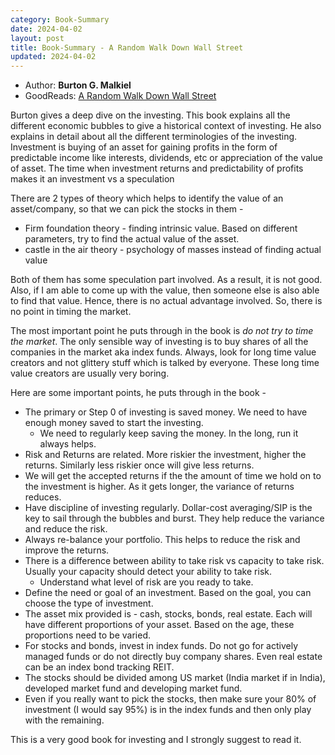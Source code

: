```yaml
---
category: Book-Summary
date: 2024-04-02
layout: post
title: Book-Summary - A Random Walk Down Wall Street
updated: 2024-04-02
---
```


- Author: **Burton G. Malkiel**
- GoodReads: [A Random Walk Down Wall Street](https://www.goodreads.com/book/show/40242274-a-random-walk-down-wall-street)

Burton gives a deep dive on the investing. This book explains all the different economic bubbles to give a historical context of investing. He also explains in detail about all the different terminologies of the investing. Investment is buying of an asset for gaining profits in the form of predictable income like interests, dividends, etc or appreciation of the value of asset. The time when investment returns and predictability of profits makes it an investment vs a speculation  

There are 2 types of theory which helps to identify the value  of an asset/company, so that we can pick the stocks in them - 
- Firm foundation theory - finding intrinsic value. Based on different parameters, try to find the actual value of the asset.
- castle in the air theory - psychology of masses instead of finding actual value  

Both of them has some speculation part involved. As a result, it is not good. Also, if I am able to come up with the value, then someone else is also able to find that value. Hence, there is no actual advantage involved. So, there is no point in timing the market.

The most important point he puts through in the book is *do not try to time the market*. The only sensible way of investing is to buy shares of all the companies in the market aka index funds. Always, look for long time value creators and not glittery stuff which is talked by everyone. These long time value creators are usually very boring.

Here are some important points, he puts through in the book - 

- The primary or Step 0 of investing is saved money. We need to have enough money saved to start the investing. 
	- We need to regularly keep saving the money. In the long, run it always helps.
- Risk and Returns are related. More riskier the investment, higher the returns. Similarly less riskier once will give less returns.
- We will get the accepted returns if the the amount of time we hold on to the investment is higher. As it gets longer, the variance of returns reduces.
- Have discipline of investing regularly. Dollar-cost averaging/SIP is the key to sail through the bubbles and burst. They help reduce the variance and reduce the risk.
- Always re-balance your portfolio. This helps to reduce the risk and improve the returns. 
- There is a difference between ability to take risk vs capacity to take risk. Usually your capacity should detect your ability to take risk. 
	- Understand what level of risk are you ready to take. 
- Define the need or goal of an investment. Based on the goal, you can choose the type of investment.
- The asset mix provided is - cash, stocks, bonds, real estate. Each will have different proportions of your asset. Based on the age, these proportions need to be varied. 
- For stocks and bonds, invest in index funds. Do not go for actively managed funds or do not directly buy company shares. Even real estate can be an index bond tracking REIT.
- The stocks should be divided among US market (India market if in India), developed market fund and developing market fund. 
- Even if you really want to pick the stocks, then make sure your 80% of investment (I would say 95%) is in the index funds and then only play with the remaining.

This is a very good book for investing and I strongly suggest to read it.